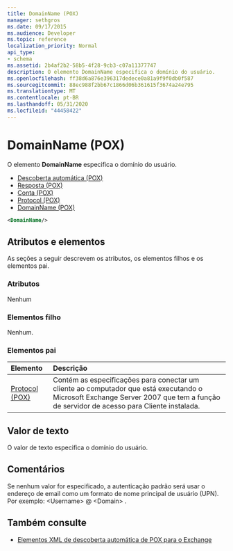 ```yaml
---
title: DomainName (POX)
manager: sethgros
ms.date: 09/17/2015
ms.audience: Developer
ms.topic: reference
localization_priority: Normal
api_type:
- schema
ms.assetid: 2b4af2b2-58b5-4f28-9cb3-c07a11377747
description: O elemento DomainName especifica o domínio do usuário.
ms.openlocfilehash: ff38d6a876e396317dedece0a81a9f9f0db0f587
ms.sourcegitcommit: 88ec988f2bb67c1866d06b361615f3674a24e795
ms.translationtype: MT
ms.contentlocale: pt-BR
ms.lasthandoff: 05/31/2020
ms.locfileid: "44458422"
---
```

# <a name="domainname-pox"></a>DomainName (POX)

O elemento **DomainName** especifica o domínio do usuário. 
  
- [Descoberta automática (POX)](autodiscover-pox.md)  
- [Resposta (POX)](response-pox.md)  
- [Conta (POX)](account-pox.md) 
- [Protocol (POX)](protocol-pox.md) 
- [DomainName (POX)](domainname-pox.md)
  
```xml
<DomainName/>
```

## <a name="attributes-and-elements"></a>Atributos e elementos

As seções a seguir descrevem os atributos, os elementos filhos e os elementos pai.
  
### <a name="attributes"></a>Atributos

Nenhum
  
### <a name="child-elements"></a>Elementos filho

Nenhum.
  
### <a name="parent-elements"></a>Elementos pai

|**Elemento**|**Descrição**|
|:-----|:-----|
|[Protocol (POX)](protocol-pox.md) <br/> |Contém as especificações para conectar um cliente ao computador que está executando o Microsoft Exchange Server 2007 que tem a função de servidor de acesso para Cliente instalada.  <br/> |
   
## <a name="text-value"></a>Valor de texto

O valor de texto especifica o domínio do usuário.
  
## <a name="remarks"></a>Comentários

Se nenhum valor for especificado, a autenticação padrão será usar o endereço de email como um formato de nome principal de usuário (UPN). Por exemplo: \<Username\> @ \<Domain\> .
  
## <a name="see-also"></a>Também consulte

- [Elementos XML de descoberta automática de POX para o Exchange](pox-autodiscover-xml-elements-for-exchange.md)

